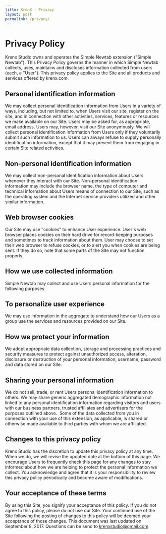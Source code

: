 ```yaml
---
title: KrenX - Privacy
layout: post
permalink: /privacy/
---
```

# Privacy Policy

Krenx Studio owns and operates the Simple Newtab extension ("Simple Newtab"). This Privacy Policy governs the manner in which Simple Newtab collects, uses, maintains and discloses information collected from users (each, a "User"). This privacy policy applies to the Site and all products and services offered by krenx.com.


## Personal identification information


We may collect personal identification information from Users in a variety of ways, including, but not limited to, when Users visit our site, register on the site, and in connection with other activities, services, features or resources we make available on our Site. Users may be asked for, as appropriate, email address. Users may, however, visit our Site anonymously. We will collect personal identification information from Users only if they voluntarily submit such information to us. Users can always refuse to supply personally identification information, except that it may prevent them from engaging in certain Site related activities.


## Non-personal identification information


We may collect non-personal identification information about Users whenever they interact with our Site. Non-personal identification information may include the browser name, the type of computer and technical information about Users means of connection to our Site, such as the operating system and the Internet service providers utilized and other similar information.


## Web browser cookies


Our Site may use "cookies" to enhance User experience. User's web browser places cookies on their hard drive for record-keeping purposes and sometimes to track information about them. User may choose to set their web browser to refuse cookies, or to alert you when cookies are being sent. If they do so, note that some parts of the Site may not function properly.


## How we use collected information


Simple Newtab may collect and use Users personal information for the following purposes:


## To personalize user experience


We may use information in the aggregate to understand how our Users as a group use the services and resources provided on our Site.


## How we protect your information


We adopt appropriate data collection, storage and processing practices and security measures to protect against unauthorized access, alteration, disclosure or destruction of your personal information, username, password and data stored on our Site.


## Sharing your personal information


We do not sell, trade, or rent Users personal identification information to others. We may share generic aggregated demographic information not linked to any personal identification information regarding visitors and users with our business partners, trusted affiliates and advertisers for the purposes outlined above. 
Some of the data collected from you in connection with your use of this extension, as applicable, is shared or otherwise made available to third parties with whom we are affiliated.


## Changes to this privacy policy


Krenx Studio has the discretion to update this privacy policy at any time. When we do, we will revise the updated date at the bottom of this page. We encourage Users to frequently check this page for any changes to stay informed about how we are helping to protect the personal information we collect. You acknowledge and agree that it is your responsibility to review this privacy policy periodically and become aware of modifications.


## Your acceptance of these terms


By using this Site, you signify your acceptance of this policy. If you do not agree to this policy, please do not use our Site. Your continued use of the Site following the posting of changes to this policy will be deemed your acceptance of those changes.
This document was last updated on September 8, 2017. Questions can be send to krenxstudio@gmail.com.
